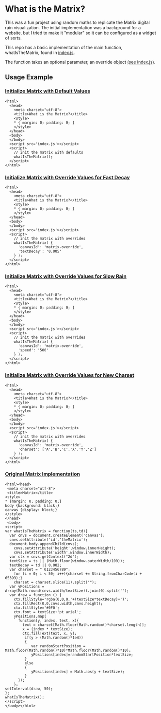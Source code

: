 # What is the Matrix?

This was a fun project using random maths to replicate the Matrix digital rain visualization.  The initial implementation was a background for a website, but I tried to make it "modular" so it can be configured as a widget of sorts.

This repo has a basic implementation of the main function, whatIsTheMatrix, found in [index.js](./index.js).

The function takes an optional parameter, an override object [(see index.js)](./index.js).

## Usage Example

### [Initialize Matrix with Default Values](https://emb417.github.io/what-is-the-matrix/)
```
<html>
  <head>
    <meta charset="utf-8">
    <title>What is the Matrix?</title>
    <style>
    * { margin: 0; padding: 0; }
    </style>
  </head>
  <body>
  </body>
  <script src='index.js'></script>
  <script>
    // init the matrix with defaults
    whatIsTheMatrix();
  </script>
</html>
```

### [Initialize Matrix with Override Values for Fast Decay](https://emb417.github.io/what-is-the-matrix/fast-decay.html)
```
<html>
  <head>
    <meta charset="utf-8">
    <title>What is the Matrix?</title>
    <style>
    * { margin: 0; padding: 0; }
    </style>
  </head>
  <body>
  </body>
  <script src='index.js'></script>
  <script>
    // init the matrix with overrides
    whatIsTheMatrix( {
      'canvasId': 'matrix-override',
      'textDecay': '0.005'
    } );
  </script>
</html>
```

### [Initialize Matrix with Override Values for Slow Rain](https://emb417.github.io/what-is-the-matrix/slow-rain.html)
```
<html>
  <head>
    <meta charset="utf-8">
    <title>What is the Matrix?</title>
    <style>
    * { margin: 0; padding: 0; }
    </style>
  </head>
  <body>
  </body>
  <script src='index.js'></script>
  <script>
    // init the matrix with overrides
    whatIsTheMatrix( {
      'canvasId': 'matrix-override',
      'speed': '500'
    } );
  </script>
</html>
```

### [Initialize Matrix with Override Values for New Charset](https://emb417.github.io/what-is-the-matrix/new-chars.html)
```
<html>
  <head>
    <meta charset="utf-8">
    <title>What is the Matrix?</title>
    <style>
    * { margin: 0; padding: 0; }
    </style>
  </head>
  <body>
  </body>
  <script src='index.js'></script>
  <script>
    // init the matrix with overrides
    whatIsTheMatrix( {
      'canvasId': 'matrix-override',
      'charset': ['A','B','C','X','Y','Z']
    } );
  </script>
</html>
```

### [Original Matrix Implementation](https://emb417.github.io/what-is-the-matrix/vanill-es5.html)
```
<html><head>
 <meta charset="utf-8">
 <title>Matrix</title>
<style>
* {margin: 0; padding: 0;}
body {background: black;}
canvas {display: block;}
</style>
</head>
 <body>
<script>
var whatIsTheMatrix = function(ts,td){
  var cnvs = document.createElement('canvas');
  cnvs.setAttribute('id','theMatrix');
  document.body.appendChild(cnvs);
    cnvs.setAttribute('height',window.innerHeight);
    cnvs.setAttribute('width',window.innerWidth);
  var ctx = cnvs.getContext("2d");
  textSize = ts || (Math.floor(window.outerWidth/100));
  textDecay = td || 0.002;
  var charset = " 0123456789";
    for (i = 0; i < 50; i++){charset += String.fromCharCode(i + 65393);}
    charset = charset.slice(11).split("");
  var yPositions = Array(Math.round(cnvs.width/textSize)).join(0).split('');
  var draw = function () {
    ctx.fillStyle='rgba(0,0,0,'+(textSize*textDecay)+')';
    ctx.fillRect(0,0,cnvs.width,cnvs.height);
    ctx.fillStyle='#0F0';
    ctx.font = textSize+'pt arial';
    yPositions.map(
      function(y, index, text, x){
        text = charset[Math.floor(Math.random()*charset.length)];
        x = (index * textSize);
        ctx.fillText(text, x, y);
         if(y > (Math.random()*1e4))
         {
            var randomStartPosition = Math.floor(Math.random()*10)*Math.floor(Math.random()*10);
            yPositions[index]=randomStartPosition*textSize;
         }
         else
         {
            yPositions[index] = Math.abs(y + textSize);
         }
      });
    };
setInterval(draw, 50);
};
whatIsTheMatrix();
</script>
</body></html>
```
